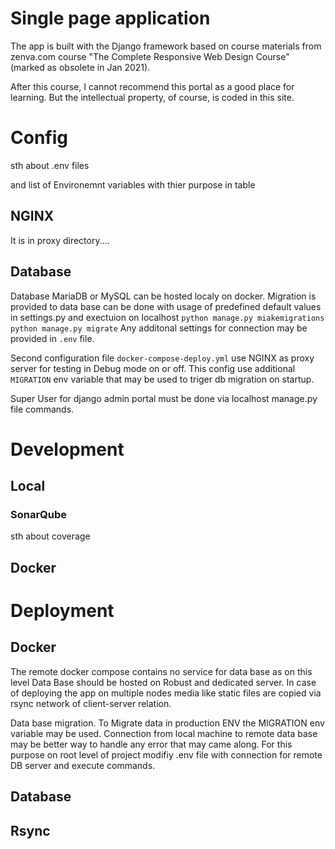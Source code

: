 # Single page application 

The app is built with the Django framework based on course materials from zenva.com course "The Complete Responsive Web Design Course" (marked as obsolete in Jan 2021).

After this course, I cannot recommend this portal as a good place for learning. But the intellectual property, of course, is coded in this site. 

# Config 

sth about .env files 

and list of Environemnt variables with thier purpose in table 

## NGINX 

It is in proxy directory.... 

## Database 
Database MariaDB or MySQL can be hosted localy on docker.
Migration is provided to data base can be done with usage of predefined default values in settings.py and exectuion on localhost 
`python manage.py miakemigrations
python manage.py migrate`
Any additonal settings for connection may be provided in `.env` file. 

Second configuration file `docker-compose-deploy.yml` use NGINX as proxy server for testing in Debug mode on or off. 
This config use additional `MIGRATION` env variable that may be used to triger db migration on startup. 

Super User for django admin portal must be done via localhost manage.py file commands. 

# Development
## Local

### SonarQube 

sth about coverage 


## Docker


# Deployment 


## Docker
The remote docker compose contains no service for data base as on this level Data Base should be hosted on Robust and dedicated server. 
In case of deploying the app on multiple nodes media like static files are copied via rsync network of client-server relation.

Data base migration.
To Migrate data in production ENV the MIGRATION env variable may be used. 
Connection from local machine to remote data base may be better way to handle any error that may came along. 
For this purpose on root level of project modifiy .env file with connection for remote DB server and execute commands. 

## Database

## Rsync
